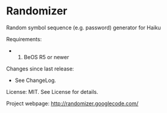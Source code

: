 Randomizer
==========

Random symbol sequence (e.g. password) generator for Haiku

Requirements:
* 1. BeOS R5 or newer

Changes since last release:
* See ChangeLog.

License: MIT. See License for details.

Project webpage: http://randomizer.googlecode.com/
